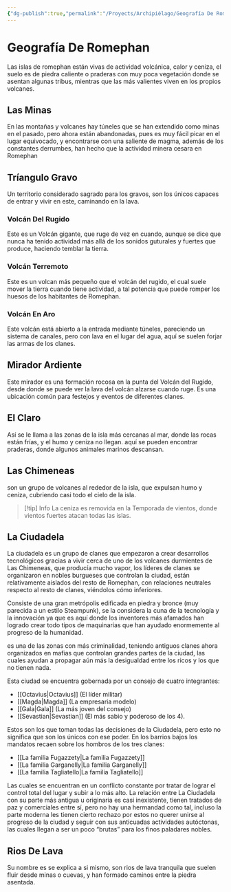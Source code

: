 ```yaml
---
{"dg-publish":true,"permalink":"/Proyects/Archipiélago/Geografía De Romephan/","title":"Geografía De Romephan","created":"2023-10-24T10:26:06.335-05:00","updated":"2023-10-24T12:22:58.088-05:00"}
---
```



# Geografía De Romephan

Las islas de romephan están vivas de actividad volcánica, calor y ceniza, el suelo es de piedra caliente o praderas con muy poca vegetación donde se asentan algunas tribus, mientras que las más valientes viven en los propios volcanes. 

## Las Minas

En las montañas y volcanes hay túneles que se han extendido como minas en el pasado, pero ahora están abandonadas, pues es muy fácil picar en el lugar equivocado, y encontrarse con una saliente de magma, además de los constantes derrumbes, han hecho que la actividad minera cesara en Romephan

## Tríangulo Gravo

Un territorio considerado sagrado para los gravos, son los únicos capaces de entrar y vivir en este, caminando en la lava.

### Volcán Del Rugido

Este es un Volcán gigante, que ruge de vez en cuando, aunque se dice que nunca ha tenido actividad más allá de los sonidos guturales y fuertes que produce, haciendo temblar la tierra.

### Volcán Terremoto

Este es un volcan más pequeño que el volcán del rugido, el cual suele mover la tierra cuando tiene actividad, a tal potencia que puede romper los huesos de los habitantes de Romephan.

### Volcán En Aro

Este volcán está abierto a la entrada mediante túneles, pareciendo un sistema de canales, pero con lava en el lugar del agua, aquí se suelen forjar las armas de los clanes.

## Mirador Ardiente

Este mirador es una formación rocosa en la punta del Volcán del Rugido, desde donde se puede ver la lava del volcán alzarse cuando ruge. Es una ubicación común para festejos y eventos de diferentes clanes.

## El Claro

Así se le llama a las zonas de la isla más cercanas al mar, donde las rocas están frías, y el humo y ceniza no llegan. aquí se pueden encontrar praderas, donde algunos animales marinos descansan.

## Las Chimeneas

son un grupo de volcanes al rededor de la isla, que expulsan humo y ceniza, cubriendo casi todo el cielo de la isla.

 > [!tip] Info
 > La ceniza es removida en la Temporada de vientos, donde vientos fuertes atacan todas las islas.

## La Ciudadela

La ciudadela es un grupo de clanes que empezaron a crear desarrollos tecnológicos gracias a vivir cerca de uno de los volcanes durmientes de Las Chimeneas, que producía mucho vapor, los líderes de clanes se organizaron en nobles burgueses que controlan la ciudad, están relativamente aislados del resto de Romephan, con relaciones neutrales respecto al resto de clanes, viéndolos cómo inferiores.

Consiste de una gran metrópolis edificada en piedra y bronce (muy parecida a un estilo Steampunk), se la considera la cuna de la tecnología y la innovación ya que es aquí donde los inventores más afamados han logrado crear todo tipos de maquinarias que han ayudado enormemente al progreso de la humanidad.

es una de las zonas con más criminalidad, teniendo antiguos clanes ahora organizados en mafias que controlan grandes partes de la ciudad, las cuales ayudan a propagar aún más la desigualdad entre los ricos y los que no tienen nada. 

Esta ciudad se encuentra gobernada por un consejo de cuatro integrantes:

- [[Octavius\|Octavius]] (El líder militar)
- [[Magda\|Magda]] (La empresaria modelo)
- [[Gala\|Gala]] (La más joven del consejo)
- [[Sevastian\|Sevastian]] (El más sabio y poderoso de los 4).

Estos son los que toman todas las decisiones de la Ciudadela, pero esto no significa que son los únicos con ese poder. En los barrios bajos los mandatos recaen sobre los hombros de los tres clanes: 

- [[La familia Fugazzety\|La familia Fugazzety]] 
- [[La familia Garganelly\|La familia Garganelly]]  
- [[La familia Tagliatello\|La familia Tagliatello]] 

Las cuales se encuentran en un conflicto constante por tratar de lograr el control total del lugar y subir a lo más alto. La relación entre La Ciudadela con su parte más antigua u originaria es casi inexistente, tienen tratados de paz y comerciales entre sí, pero no hay una hermandad como tal, incluso la parte moderna les tienen cierto rechazo por estos no querer unirse al progreso de la ciudad y seguir con sus anticuadas actividades autóctonas, las cuales llegan a ser un poco “brutas” para los finos paladares nobles.

## Rios De Lava

Su nombre es se explica a si mismo, son rios de lava tranquila que suelen fluir desde minas o cuevas, y han formado caminos entre la piedra asentada.

